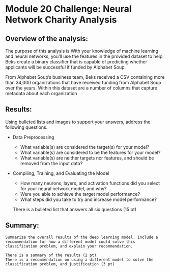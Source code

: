 # Module 20 Challenge: Neural Network Charity Analysis

## Overview of the analysis: 
   The purpose of this analysis is With your knowledge of machine learning and neural networks, you’ll use the features in the provided dataset to help Beks create a binary classifier that is capable of predicting whether applicants will be successful if funded by Alphabet Soup.

   From Alphabet Soup’s business team, Beks received a CSV containing more than 34,000 organizations that have received funding from Alphabet Soup over the years. Within this dataset are a number of columns that capture metadata about each organization

## Results: 
   Using bulleted lists and images to support your answers, address the following questions.

- Data Preprocessing
    - What variable(s) are considered the target(s) for your model?
    - What variable(s) are considered to be the features for your model?
    - What variable(s) are neither targets nor features, and should be removed from the input data?
- Compiling, Training, and Evaluating the Model
    - How many neurons, layers, and activation functions did you select for your neural network model, and why?
    - Were you able to achieve the target model performance?
    - What steps did you take to try and increase model performance?

   There is a bulleted list that answers all six questions (15 pt)

## Summary: 
    Summarize the overall results of the deep learning model. Include a recommendation for how a different model could solve this classification problem, and explain your recommendation.
    
    There is a summary of the results (2 pt)
    There is a recommendation on using a different model to solve the classification problem, and justification (3 pt)
